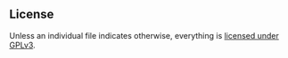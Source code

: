 ## License

Unless an individual file indicates otherwise, everything is [licensed under GPLv3](./LICENSE).
